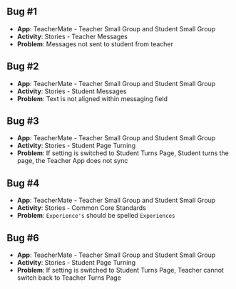 ## Bug #1

* **App**: TeacherMate - Teacher Small Group and Student Small Group
* **Activity**: Stories - Teacher Messages
* **Problem**: Messages not sent to student from teacher

## Bug #2

* **App**: TeacherMate - Teacher Small Group and Student Small Group
* **Activity**: Stories - Student Messages
* **Problem**: Text is not aligned within messaging field

## Bug #3

* **App**: TeacherMate - Teacher Small Group and Student Small Group
* **Activity**: Stories - Student Page Turning
* **Problem**: If setting is switched to Student Turns Page, Student turns the page, the Teacher App does not sync

## Bug #4

* **App**: TeacherMate - Teacher Small Group and Student Small Group
* **Activity**: Stories - Common Core Standards
* **Problem**: `Experience's` should be spelled `Experiences`

## Bug #6

* **App**: TeacherMate - Teacher Small Group and Student Small Group
* **Activity**: Stories - Student Page Turning
* **Problem**: If setting is switched to Student Turns Page, Teacher cannot switch back to Teacher Turns Page
